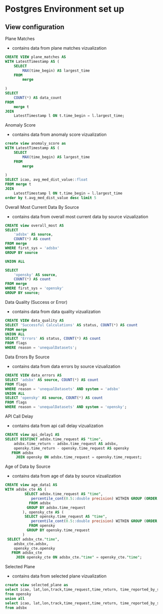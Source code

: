 # Postgres Environment set up
## View configuration 
    
Plane Matches
- contains data from plane matches vizualization
```SQL
CREATE VIEW plane_matches AS
WITH LatestTimestamp AS (
    SELECT
        MAX(time_begin) AS largest_time
    FROM
        merge
    
)
SELECT
    COUNT(*) AS data_count
FROM
    merge t
JOIN
    LatestTimestamp l ON t.time_begin = l.largest_time;
```

Anomaly Score
- contains data from anomaly score vizualization
```SQL
create view anomaly_score as
WITH LatestTimestamp AS (
    SELECT
        MAX(time_begin) AS largest_time
    FROM
        merge 
 
)
SELECT icao, avg_med_dist_value::float  
FROM merge t
JOIN
    LatestTimestamp l ON t.time_begin = l.largest_time
order by t.avg_med_dist_value desc limit 5
```

Overall Most Current Data By Source
- contains data from overall most current data by source vizualization
```SQL
CREATE view overall_most AS
SELECT
    'adsbx' AS source,
    COUNT(*) AS count
FROM merge
WHERE first_sys = 'adsbx'
GROUP BY source

UNION ALL

SELECT
    'opensky' AS source,
    COUNT(*) AS count
FROM merge
WHERE first_sys = 'opensky'
GROUP BY source;
```
Data Quality (Success or Error)
- contains data from data quality vizualization
```SQL
CREATE VIEW data_quality AS
SELECT 'Successful Calculations' AS status, COUNT(*) AS count
FROM merge
UNION ALL
SELECT 'Errors' AS status, COUNT(*) AS count
FROM flags
WHERE reason = 'unequalDatasets';
```

Data Errors By Source
- contains data from data errors by source vizualization
```SQL
CREATE VIEW data_errors AS
SELECT 'adsbx' AS source, COUNT(*) AS count
FROM flags
WHERE reason = 'unequalDatasets' AND system = 'adsbx'
UNION ALL
SELECT 'opensky' AS source, COUNT(*) AS count
FROM flags
WHERE reason = 'unequalDatasets' AND system = 'opensky';
```
API Call Delay
- contains data from api call delay vizualization
```SQL
CREATE view api_delay1 AS
SELECT DISTINCT adsbx.time_request AS "time",
    adsbx.time_return - adsbx.time_request AS adsbx,
    opensky.time_return - opensky.time_request AS opensky
   FROM adsbx
     JOIN opensky ON adsbx.time_request = opensky.time_request;
```

Age of Data by Source
- contains data from age of data by source vizualization
```SQL
CREATE view age_data1 AS
WITH adsbx_cte AS (
         SELECT adsbx.time_request AS "time",
            percentile_cont(0.5::double precision) WITHIN GROUP (ORDER BY (adsbx.time_return - adsbx.time_reported_by_source)) AS adsbx
           FROM adsbx
          GROUP BY adsbx.time_request
        ), opensky_cte AS (
         SELECT opensky.time_request AS "time",
            percentile_cont(0.5::double precision) WITHIN GROUP (ORDER BY (opensky.time_return - opensky.time_reported_by_source)) AS opensky
           FROM opensky
          GROUP BY opensky.time_request
        )
 SELECT adsbx_cte."time",
    adsbx_cte.adsbx,
    opensky_cte.opensky
   FROM adsbx_cte
     JOIN opensky_cte ON adsbx_cte."time" = opensky_cte."time";
```


Selected Plane
- contains data from selected plane vizualization
``` SQl
create view selected_plane as
select icao, lat,lon,track,time_request,time_return, time_reported_by_source,'opensky'::text as source 
from opensky
union all
select icao, lat,lon,track,time_request,time_return, time_reported_by_source,'adsbx'::text as source 
from adsbx
```





